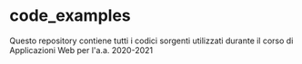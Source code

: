 # code_examples
Questo repository contiene tutti i codici sorgenti utilizzati durante il corso di Applicazioni Web per l'a.a. 2020-2021
